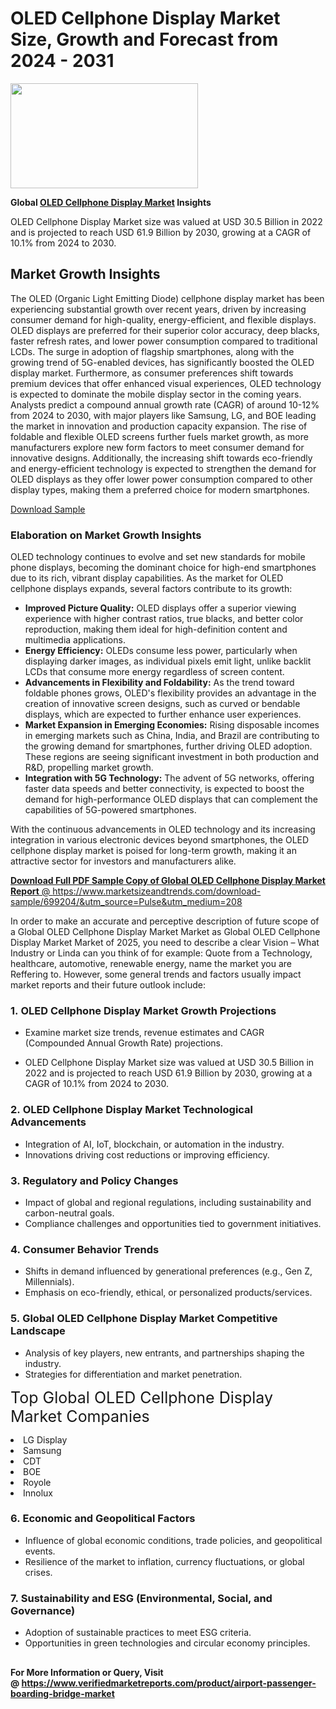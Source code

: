 <H1>OLED Cellphone Display Market Size, Growth and Forecast from 2024 - 2031</H1><img class="aligncenter size-medium wp-image-584254" src="https://thirdeyenews.in/wp-content/uploads/2024/09/Global-Market-Research-300x168.jpeg" alt="" width="300" height="168" /><p><strong>Global&nbsp;<a href="https://www.marketsizeandtrends.com/download-sample/699204/&amp;utm_source=Pulse&amp;utm_medium=208">OLED Cellphone Display Market</a> Insights</strong></p><p>OLED Cellphone Display Market size was valued at USD 30.5 Billion in 2022 and is projected to reach USD 61.9 Billion by 2030, growing at a CAGR of 10.1% from 2024 to 2030.</p><p><h2>Market Growth Insights</h2> <p>The OLED (Organic Light Emitting Diode) cellphone display market has been experiencing substantial growth over recent years, driven by increasing consumer demand for high-quality, energy-efficient, and flexible displays. OLED displays are preferred for their superior color accuracy, deep blacks, faster refresh rates, and lower power consumption compared to traditional LCDs. The surge in adoption of flagship smartphones, along with the growing trend of 5G-enabled devices, has significantly boosted the OLED display market. Furthermore, as consumer preferences shift towards premium devices that offer enhanced visual experiences, OLED technology is expected to dominate the mobile display sector in the coming years. Analysts predict a compound annual growth rate (CAGR) of around 10-12% from 2024 to 2030, with major players like Samsung, LG, and BOE leading the market in innovation and production capacity expansion. The rise of foldable and flexible OLED screens further fuels market growth, as more manufacturers explore new form factors to meet consumer demand for innovative designs. Additionally, the increasing shift towards eco-friendly and energy-efficient technology is expected to strengthen the demand for OLED displays as they offer lower power consumption compared to other display types, making them a preferred choice for modern smartphones.</p> <p><a href="download_sample_link">Download Sample</a></p> <h3>Elaboration on Market Growth Insights</h3> <p>OLED technology continues to evolve and set new standards for mobile phone displays, becoming the dominant choice for high-end smartphones due to its rich, vibrant display capabilities. As the market for OLED cellphone displays expands, several factors contribute to its growth:</p> <ul> <li><strong>Improved Picture Quality:</strong> OLED displays offer a superior viewing experience with higher contrast ratios, true blacks, and better color reproduction, making them ideal for high-definition content and multimedia applications.</li> <li><strong>Energy Efficiency:</strong> OLEDs consume less power, particularly when displaying darker images, as individual pixels emit light, unlike backlit LCDs that consume more energy regardless of screen content.</li> <li><strong>Advancements in Flexibility and Foldability:</strong> As the trend toward foldable phones grows, OLED's flexibility provides an advantage in the creation of innovative screen designs, such as curved or bendable displays, which are expected to further enhance user experiences.</li> <li><strong>Market Expansion in Emerging Economies:</strong> Rising disposable incomes in emerging markets such as China, India, and Brazil are contributing to the growing demand for smartphones, further driving OLED adoption. These regions are seeing significant investment in both production and R&D, propelling market growth.</li> <li><strong>Integration with 5G Technology:</strong> The advent of 5G networks, offering faster data speeds and better connectivity, is expected to boost the demand for high-performance OLED displays that can complement the capabilities of 5G-powered smartphones.</li> </ul> <p>With the continuous advancements in OLED technology and its increasing integration in various electronic devices beyond smartphones, the OLED cellphone display market is poised for long-term growth, making it an attractive sector for investors and manufacturers alike.</p> <p><a href="get_more_link"></p><p><span class=""><strong>Download Full PDF Sample Copy of Global OLED Cellphone Display Market Report</strong> @ <a href="https://www.marketsizeandtrends.com/download-sample/699204/&amp;utm_source=Pulse&amp;utm_medium=208" target="_blank">https://www.marketsizeandtrends.com/download-sample/699204/&amp;utm_source=Pulse&amp;utm_medium=208</a></span></p><p>In order to make an accurate and perceptive description of future scope of a Global&nbsp;OLED Cellphone Display Market Market as Global&nbsp;OLED Cellphone Display Market Market of 2025, you need to describe a clear Vision &ndash; What Industry or Linda can you think of for example: Quote from a Technology, healthcare, automotive, renewable energy, name the market you are Reffering to. However, some general trends and factors usually impact market reports and their future outlook include:</p><h3>1.&nbsp;<strong>OLED Cellphone Display Market Growth Projections</strong></h3><ul><li>Examine market size trends, revenue estimates and CAGR (Compounded Annual Growth Rate) projections.</li><li><p>OLED Cellphone Display Market size was valued at USD 30.5 Billion in 2022 and is projected to reach USD 61.9 Billion by 2030, growing at a CAGR of 10.1% from 2024 to 2030.</p></li></ul><h3>2.&nbsp;<strong>OLED Cellphone Display Market Technological Advancements</strong></h3><ul><li>Integration of AI, IoT, blockchain, or automation in the industry.</li><li>Innovations driving cost reductions or improving efficiency.</li></ul><h3>3.&nbsp;<strong>Regulatory and Policy Changes</strong></h3><ul><li>Impact of global and regional regulations, including sustainability and carbon-neutral goals.</li><li>Compliance challenges and opportunities tied to government initiatives.</li></ul><h3>4.&nbsp;<strong>Consumer Behavior Trends</strong></h3><ul><li>Shifts in demand influenced by generational preferences (e.g., Gen Z, Millennials).</li><li>Emphasis on eco-friendly, ethical, or personalized products/services.</li></ul><h3>5.&nbsp;<strong>Global OLED Cellphone Display Market Competitive Landscape</strong></h3><ul><li>Analysis of key players, new entrants, and partnerships shaping the industry.</li><li>Strategies for differentiation and market penetration.</li></ul><p data-pm-slice="1 1 []"><span style="color: inherit; font-family: inherit; font-size: 25px;">Top Global OLED Cellphone Display Market Companies</span></p><div class="" data-test-id=""><p><li>LG Display</li><li> Samsung</li><li> CDT</li><li> BOE</li><li> Royole</li><li> Innolux</li></p></div><h3>6.&nbsp;<strong>Economic and Geopolitical Factors</strong></h3><ul><li>Influence of global economic conditions, trade policies, and geopolitical events.</li><li>Resilience of the market to inflation, currency fluctuations, or global crises.</li></ul><h3>7.&nbsp;<strong>Sustainability and ESG (Environmental, Social, and Governance)</strong></h3><ul><li>Adoption of sustainable practices to meet ESG criteria.</li><li>Opportunities in green technologies and circular economy principles.</li></ul><h2><strong style="font-size: 14px;">For More Information or Query, Visit @&nbsp;</strong><a style="background-color: #ffffff; font-size: 14px;" href="https://www.marketsizeandtrends.com/report/oled-cellphone-display-market/" target="_blank">https://www.verifiedmarketreports.com/product/airport-passenger-boarding-bridge-market</a></h2>
